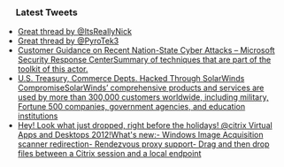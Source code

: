 <h3><a href="https://twitter.com/endi24"><img height=16 src="https://upload.wikimedia.org/wikipedia/sco/9/9f/Twitter_bird_logo_2012.svg"></a> Latest Tweets</h3>

<!-- BLOG-POST-LIST:START -->
- [Great thread by @ItsReallyNick](https://rss.app/articles/cb4e791f6f6d729c074351566bd3a7c508111d6e1a31b6e890b6c809918773d2f150f40f6ad0db6cf4a26279d81c099562d36de7c3)
- [Great thread by @PyroTek3](https://rss.app/articles/cb4e791f6f6d729c074351566bd3a7c508111d6e1a31b6e890b6c809918773d2f150f40f6ad0db6cf7a36d74d7150e9669d16ae5c2)
- [Customer Guidance on Recent Nation-State Cyber Attacks – Microsoft Security Response CenterSummary of techniques that are part of the toolkit of this actor.](https://rss.app/articles/cb4e791f6f6d729c074351566bd3a7c508111d6e1a31b6e890b6c809918773d2f150f40f6ad0db6cf0a76d79d717089466d568e1c3)
- [U.S. Treasury, Commerce Depts. Hacked Through SolarWinds CompromiseSolarWinds’ comprehensive products and services are used by more than 300,000 customers worldwide, including military, Fortune 500 companies, government agencies, and education institutions](https://rss.app/articles/cb4e791f6f6d729c074351566bd3a7c508111d6e1a31b6e890b6c809918773d2f150f40f6ad0db6cf2a66278dc17099165d76ce3c1)
- [Hey! Look what just dropped, right before the holidays! @citrix Virtual Apps and Desktops 2012!What's new:- Windows Image Acquisition scanner redirection- Rendezvous proxy support- Drag and then drop files between a Citrix session and a local endpoint](https://rss.app/articles/cb4e791f6f6d729c074351566bd3a7c508111d6e2d0099eed1f18214ca9573c6f60ab61368dbdd60f6a1627dd615099160d56ae9c61372)
<!-- BLOG-POST-LIST:END -->
